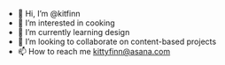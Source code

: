 - 👋 Hi, I’m @kitfinn
- 👀 I’m interested in cooking
- 🌱 I’m currently learning design
- 💞️ I’m looking to collaborate on content-based projects
- 📫 How to reach me kittyfinn@asana.com

<!---
kitfinn/kitfinn is a ✨ special ✨ repository because its `README.md` (this file) appears on your GitHub profile.
You can click the Preview link to take a look at your changes.
--->
